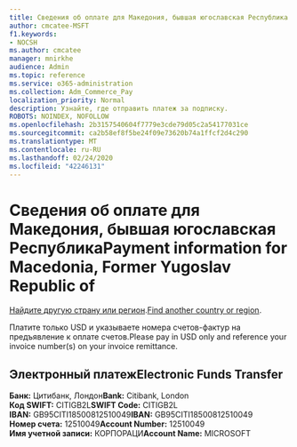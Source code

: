 ```yaml
---
title: Сведения об оплате для Македония, бывшая югославская Республика
author: cmcatee-MSFT
f1.keywords:
- NOCSH
ms.author: cmcatee
manager: mnirkhe
audience: Admin
ms.topic: reference
ms.service: o365-administration
ms.collection: Adm_Commerce_Pay
localization_priority: Normal
description: Узнайте, где отправить платеж за подписку.
ROBOTS: NOINDEX, NOFOLLOW
ms.openlocfilehash: 2b3157540604f7779e3cde79d05c2a54177031ce
ms.sourcegitcommit: ca2b58ef8f5be24f09e73620b74a1ffcf2d4c290
ms.translationtype: MT
ms.contentlocale: ru-RU
ms.lasthandoff: 02/24/2020
ms.locfileid: "42246131"
---
```

# <a name="payment-information-for-macedonia-former-yugoslav-republic-of"></a><span data-ttu-id="38255-103">Сведения об оплате для Македония, бывшая югославская Республика</span><span class="sxs-lookup"><span data-stu-id="38255-103">Payment information for Macedonia, Former Yugoslav Republic of</span></span>

<span data-ttu-id="38255-104">[Найдите другую страну или регион](../billing-and-payments/pay-for-your-subscription.md).</span><span class="sxs-lookup"><span data-stu-id="38255-104">[Find another country or region](../billing-and-payments/pay-for-your-subscription.md).</span></span> 

<span data-ttu-id="38255-105">Платите только USD и указываете номера счетов-фактур на предъявление к оплате счетов.</span><span class="sxs-lookup"><span data-stu-id="38255-105">Please pay in USD only and reference your invoice number(s) on your invoice remittance.</span></span>

## <a name="electronic-funds-transfer"></a><span data-ttu-id="38255-106">Электронный платеж</span><span class="sxs-lookup"><span data-stu-id="38255-106">Electronic Funds Transfer</span></span>

<span data-ttu-id="38255-107">**Банк:** Цитибанк, Лондон</span><span class="sxs-lookup"><span data-stu-id="38255-107">**Bank:** Citibank, London</span></span>  
<span data-ttu-id="38255-108">**Код SWIFT:** CITIGB2L</span><span class="sxs-lookup"><span data-stu-id="38255-108">**SWIFT Code:** CITIGB2L</span></span>  
<span data-ttu-id="38255-109">**IBAN:** GB95CITI18500812510049</span><span class="sxs-lookup"><span data-stu-id="38255-109">**IBAN:** GB95CITI18500812510049</span></span>  
<span data-ttu-id="38255-110">**Номер счета:** 12510049</span><span class="sxs-lookup"><span data-stu-id="38255-110">**Account Number:** 12510049</span></span>  
<span data-ttu-id="38255-111">**Имя учетной записи:** КОРПОРАЦИ</span><span class="sxs-lookup"><span data-stu-id="38255-111">**Account Name:** MICROSOFT</span></span>  